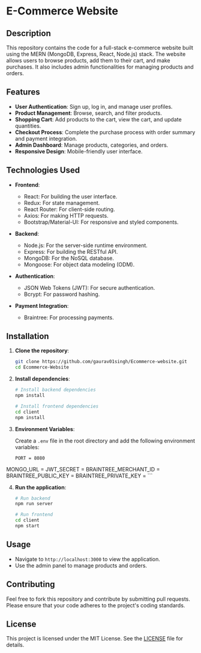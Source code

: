 # E-Commerce Website

## Description

This repository contains the code for a full-stack e-commerce website built using the MERN (MongoDB, Express, React, Node.js) stack. The website allows users to browse products, add them to their cart, and make purchases. It also includes admin functionalities for managing products and orders.

## Features

- **User Authentication**: Sign up, log in, and manage user profiles.
- **Product Management**: Browse, search, and filter products.
- **Shopping Cart**: Add products to the cart, view the cart, and update quantities.
- **Checkout Process**: Complete the purchase process with order summary and payment integration.
- **Admin Dashboard**: Manage products, categories, and orders.
- **Responsive Design**: Mobile-friendly user interface.

## Technologies Used

- **Frontend**:
  - React: For building the user interface.
  - Redux: For state management.
  - React Router: For client-side routing.
  - Axios: For making HTTP requests.
  - Bootstrap/Material-UI: For responsive and styled components.

- **Backend**:
  - Node.js: For the server-side runtime environment.
  - Express: For building the RESTful API.
  - MongoDB: For the NoSQL database.
  - Mongoose: For object data modeling (ODM).

- **Authentication**:
  - JSON Web Tokens (JWT): For secure authentication.
  - Bcrypt: For password hashing.

- **Payment Integration**:
  - Braintree: For processing payments.

## Installation

1. **Clone the repository**:

    ```sh
    git clone https://github.com/gaurav01singh/Ecommerce-website.git
    cd Ecommerce-Website
    ```

2. **Install dependencies**:

    ```sh
    # Install backend dependencies
    npm install

    # Install frontend dependencies
    cd client
    npm install
    ```

3. **Environment Variables**:

    Create a `.env` file in the root directory and add the following environment variables:

    ```env
    PORT = 8080
MONGO_URL = 
JWT_SECRET = 
BRAINTREE_MERCHANT_ID =
BRAINTREE_PUBLIC_KEY = 
BRAINTREE_PRIVATE_KEY = 
    ```

4. **Run the application**:

    ```sh
    # Run backend
    npm run server

    # Run frontend
    cd client
    npm start
    ```

## Usage

- Navigate to `http://localhost:3000` to view the application.
- Use the admin panel to manage products and orders.

## Contributing

Feel free to fork this repository and contribute by submitting pull requests. Please ensure that your code adheres to the project's coding standards.

## License

This project is licensed under the MIT License. See the [LICENSE](LICENSE) file for details.
